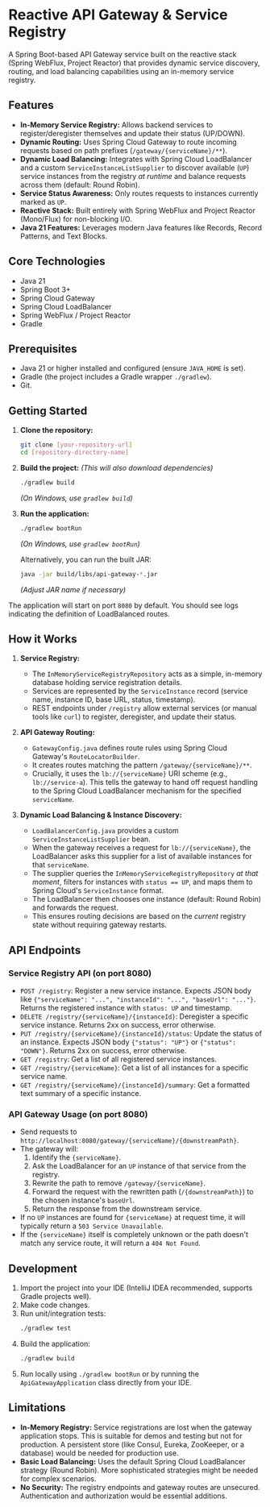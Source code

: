 # Reactive API Gateway & Service Registry

A Spring Boot-based API Gateway service built on the reactive stack (Spring WebFlux, Project Reactor) that provides dynamic service discovery, routing, and load balancing capabilities using an in-memory service registry.

## Features

*   **In-Memory Service Registry:** Allows backend services to register/deregister themselves and update their status (UP/DOWN).
*   **Dynamic Routing:** Uses Spring Cloud Gateway to route incoming requests based on path prefixes (`/gateway/{serviceName}/**`).
*   **Dynamic Load Balancing:** Integrates with Spring Cloud LoadBalancer and a custom `ServiceInstanceListSupplier` to discover available (`UP`) service instances from the registry *at runtime* and balance requests across them (default: Round Robin).
*   **Service Status Awareness:** Only routes requests to instances currently marked as `UP`.
*   **Reactive Stack:** Built entirely with Spring WebFlux and Project Reactor (Mono/Flux) for non-blocking I/O.
*   **Java 21 Features:** Leverages modern Java features like Records, Record Patterns, and Text Blocks.

## Core Technologies

*   Java 21
*   Spring Boot 3+
*   Spring Cloud Gateway
*   Spring Cloud LoadBalancer
*   Spring WebFlux / Project Reactor
*   Gradle

## Prerequisites

*   Java 21 or higher installed and configured (ensure `JAVA_HOME` is set).
*   Gradle (the project includes a Gradle wrapper `./gradlew`).
*   Git.

## Getting Started

1.  **Clone the repository:**
    ```bash
    git clone [your-repository-url]
    cd [repository-directory-name]
    ```

2.  **Build the project:**
    *(This will also download dependencies)*
    ```bash
    ./gradlew build
    ```
    *(On Windows, use `gradlew build`)*

3.  **Run the application:**
    ```bash
    ./gradlew bootRun
    ```
    *(On Windows, use `gradlew bootRun`)*

    Alternatively, you can run the built JAR:
    ```bash
    java -jar build/libs/api-gateway-*.jar
    ```
    *(Adjust JAR name if necessary)*

The application will start on port `8080` by default. You should see logs indicating the definition of LoadBalanced routes.

## How it Works

1.  **Service Registry:**
    *   The `InMemoryServiceRegistryRepository` acts as a simple, in-memory database holding service registration details.
    *   Services are represented by the `ServiceInstance` record (service name, instance ID, base URL, status, timestamp).
    *   REST endpoints under `/registry` allow external services (or manual tools like `curl`) to register, deregister, and update their status.

2.  **API Gateway Routing:**
    *   `GatewayConfig.java` defines route rules using Spring Cloud Gateway's `RouteLocatorBuilder`.
    *   It creates routes matching the pattern `/gateway/{serviceName}/**`.
    *   Crucially, it uses the `lb://{serviceName}` URI scheme (e.g., `lb://service-a`). This tells the gateway to hand off request handling to the Spring Cloud LoadBalancer mechanism for the specified `serviceName`.

3.  **Dynamic Load Balancing & Instance Discovery:**
    *   `LoadBalancerConfig.java` provides a custom `ServiceInstanceListSupplier` bean.
    *   When the gateway receives a request for `lb://{serviceName}`, the LoadBalancer asks this supplier for a list of available instances for that `serviceName`.
    *   The supplier queries the `InMemoryServiceRegistryRepository` *at that moment*, filters for instances with `status == UP`, and maps them to Spring Cloud's `ServiceInstance` format.
    *   The LoadBalancer then chooses one instance (default: Round Robin) and forwards the request.
    *   This ensures routing decisions are based on the *current* registry state without requiring gateway restarts.

## API Endpoints

### Service Registry API (on port 8080)

*   `POST /registry`: Register a new service instance. Expects JSON body like `{"serviceName": "...", "instanceId": "...", "baseUrl": "..."}`. Returns the registered instance with `status: UP` and timestamp.
*   `DELETE /registry/{serviceName}/{instanceId}`: Deregister a specific service instance. Returns 2xx on success, error otherwise.
*   `PUT /registry/{serviceName}/{instanceId}/status`: Update the status of an instance. Expects JSON body `{"status": "UP"}` or `{"status": "DOWN"}`. Returns 2xx on success, error otherwise.
*   `GET /registry`: Get a list of all registered service instances.
*   `GET /registry/{serviceName}`: Get a list of all instances for a specific service name.
*   `GET /registry/{serviceName}/{instanceId}/summary`: Get a formatted text summary of a specific instance.

### API Gateway Usage (on port 8080)

*   Send requests to `http://localhost:8080/gateway/{serviceName}/{downstreamPath}`.
*   The gateway will:
    1.  Identify the `{serviceName}`.
    2.  Ask the LoadBalancer for an `UP` instance of that service from the registry.
    3.  Rewrite the path to remove `/gateway/{serviceName}`.
    4.  Forward the request with the rewritten path (`/{downstreamPath}`) to the chosen instance's `baseUrl`.
    5.  Return the response from the downstream service.
*   If no `UP` instances are found for `{serviceName}` at request time, it will typically return a `503 Service Unavailable`.
*   If the `{serviceName}` itself is completely unknown or the path doesn't match any service route, it will return a `404 Not Found`.

## Development

1.  Import the project into your IDE (IntelliJ IDEA recommended, supports Gradle projects well).
2.  Make code changes.
3.  Run unit/integration tests:
    ```bash
    ./gradlew test
    ```
4.  Build the application:
    ```bash
    ./gradlew build
    ```
5.  Run locally using `./gradlew bootRun` or by running the `ApiGatewayApplication` class directly from your IDE.

## Limitations

*   **In-Memory Registry:** Service registrations are lost when the gateway application stops. This is suitable for demos and testing but not for production. A persistent store (like Consul, Eureka, ZooKeeper, or a database) would be needed for production use.
*   **Basic Load Balancing:** Uses the default Spring Cloud LoadBalancer strategy (Round Robin). More sophisticated strategies might be needed for complex scenarios.
*   **No Security:** The registry endpoints and gateway routes are unsecured. Authentication and authorization would be essential additions.
